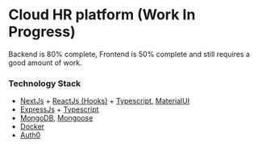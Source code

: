 # Cloud HR platform (Work In Progress)

Backend is 80% complete, Frontend is 50% complete and still requires a good amount of work.

### Technology Stack
- [NextJs](https://nextjs.org/) + [ReactJs (Hooks)](https://reactjs.org/docs/hooks-intro.html) + [Typescript](https://www.typescriptlang.org/docs/), [MaterialUI](https://material-ui.com/)
- [ExpressJs](https://expressjs.com/) + [Typescript](https://www.typescriptlang.org/docs/)
- [MongoDB](https://docs.mongodb.com/), [Mongoose](https://mongoosejs.com/docs/)
- [Docker](https://docs.docker.com/)
- [Auth0](https://auth0.com/)
